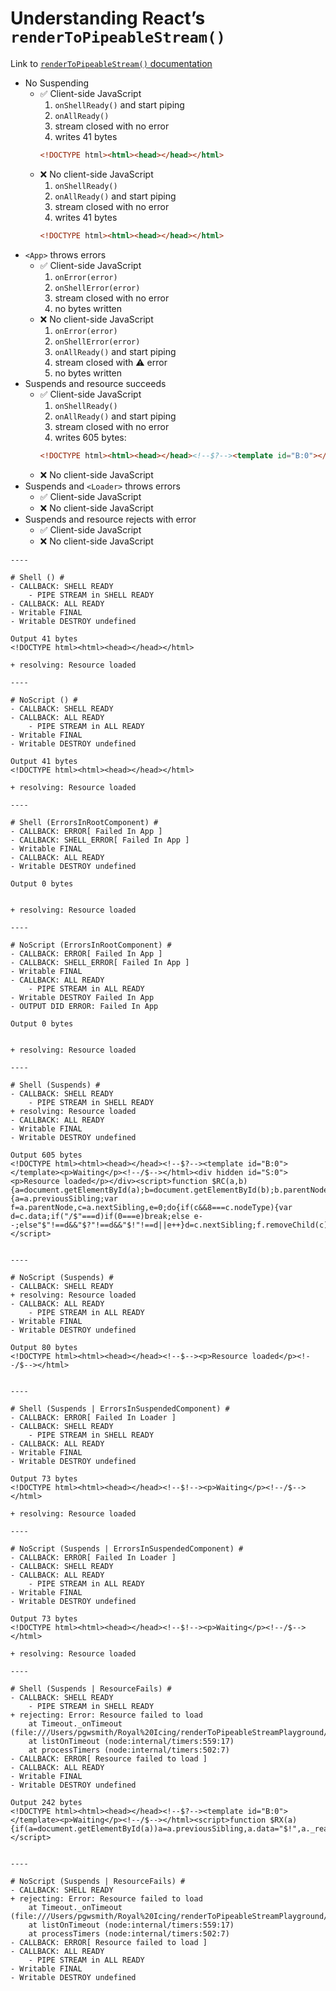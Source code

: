 # Understanding React’s `renderToPipeableStream()`

Link to [`renderToPipeableStream()` documentation](https://reactjs.org/docs/react-dom-server.html#rendertopipeablestream)

- No Suspending
    - ✅ Client-side JavaScript
        1. `onShellReady()` and start piping
        1. `onAllReady()`
        1. stream closed with no error
        1. writes 41 bytes
        ```html
        <!DOCTYPE html><html><head></head></html>
        ```
    - ❌ No client-side JavaScript
        1. `onShellReady()`
        1. `onAllReady()` and start piping
        1. stream closed with no error
        1. writes 41 bytes
        ```html
        <!DOCTYPE html><html><head></head></html>
        ```
- `<App>` throws errors
    - ✅ Client-side JavaScript
        1. `onError(error)`
        1. `onShellError(error)`
        1. stream closed with no error
        1. no bytes written
    - ❌ No client-side JavaScript
        1. `onError(error)`
        1. `onShellError(error)`
        1. `onAllReady()` and start piping
        1. stream closed with ⚠️ error
        1. no bytes written
- Suspends and resource succeeds
    - ✅ Client-side JavaScript
        1. `onShellReady()`
        1. `onAllReady()` and start piping
        1. stream closed with no error
        1. writes 605 bytes:
        ```html
        <!DOCTYPE html><html><head></head><!--$?--><template id="B:0"></template><p>Waiting</p><!--/$--></html><div hidden id="S:0"><p>Resource loaded</p></div><script>function $RC(a,b){a=document.getElementById(a);b=document.getElementById(b);b.parentNode.removeChild(b);if(a){a=a.previousSibling;var f=a.parentNode,c=a.nextSibling,e=0;do{if(c&&8===c.nodeType){var d=c.data;if("/$"===d)if(0===e)break;else e--;else"$"!==d&&"$?"!==d&&"$!"!==d||e++}d=c.nextSibling;f.removeChild(c);c=d}while(c);for(;b.firstChild;)f.insertBefore(b.firstChild,c);a.data="$";a._reactRetry&&a._reactRetry()}};$RC("B:0","S:0")</script>
        ```
    - ❌ No client-side JavaScript
- Suspends and `<Loader>` throws errors
    - ✅ Client-side JavaScript
    - ❌ No client-side JavaScript
- Suspends and resource rejects with error
    - ✅ Client-side JavaScript
    - ❌ No client-side JavaScript

```
----

# Shell () #
- CALLBACK: SHELL READY
    - PIPE STREAM in SHELL READY
- CALLBACK: ALL READY
- Writable FINAL
- Writable DESTROY undefined

Output 41 bytes
<!DOCTYPE html><html><head></head></html>

+ resolving: Resource loaded

----

# NoScript () #
- CALLBACK: SHELL READY
- CALLBACK: ALL READY
    - PIPE STREAM in ALL READY
- Writable FINAL
- Writable DESTROY undefined

Output 41 bytes
<!DOCTYPE html><html><head></head></html>

+ resolving: Resource loaded

----

# Shell (ErrorsInRootComponent) #
- CALLBACK: ERROR[ Failed In App ]
- CALLBACK: SHELL_ERROR[ Failed In App ]
- Writable FINAL
- CALLBACK: ALL READY
- Writable DESTROY undefined

Output 0 bytes


+ resolving: Resource loaded

----

# NoScript (ErrorsInRootComponent) #
- CALLBACK: ERROR[ Failed In App ]
- CALLBACK: SHELL_ERROR[ Failed In App ]
- Writable FINAL
- CALLBACK: ALL READY
    - PIPE STREAM in ALL READY
- Writable DESTROY Failed In App
- OUTPUT DID ERROR: Failed In App

Output 0 bytes


+ resolving: Resource loaded

----

# Shell (Suspends) #
- CALLBACK: SHELL READY
    - PIPE STREAM in SHELL READY
+ resolving: Resource loaded
- CALLBACK: ALL READY
- Writable FINAL
- Writable DESTROY undefined

Output 605 bytes
<!DOCTYPE html><html><head></head><!--$?--><template id="B:0"></template><p>Waiting</p><!--/$--></html><div hidden id="S:0"><p>Resource loaded</p></div><script>function $RC(a,b){a=document.getElementById(a);b=document.getElementById(b);b.parentNode.removeChild(b);if(a){a=a.previousSibling;var f=a.parentNode,c=a.nextSibling,e=0;do{if(c&&8===c.nodeType){var d=c.data;if("/$"===d)if(0===e)break;else e--;else"$"!==d&&"$?"!==d&&"$!"!==d||e++}d=c.nextSibling;f.removeChild(c);c=d}while(c);for(;b.firstChild;)f.insertBefore(b.firstChild,c);a.data="$";a._reactRetry&&a._reactRetry()}};$RC("B:0","S:0")</script>


----

# NoScript (Suspends) #
- CALLBACK: SHELL READY
+ resolving: Resource loaded
- CALLBACK: ALL READY
    - PIPE STREAM in ALL READY
- Writable FINAL
- Writable DESTROY undefined

Output 80 bytes
<!DOCTYPE html><html><head></head><!--$--><p>Resource loaded</p><!--/$--></html>


----

# Shell (Suspends | ErrorsInSuspendedComponent) #
- CALLBACK: ERROR[ Failed In Loader ]
- CALLBACK: SHELL READY
    - PIPE STREAM in SHELL READY
- CALLBACK: ALL READY
- Writable FINAL
- Writable DESTROY undefined

Output 73 bytes
<!DOCTYPE html><html><head></head><!--$!--><p>Waiting</p><!--/$--></html>

+ resolving: Resource loaded

----

# NoScript (Suspends | ErrorsInSuspendedComponent) #
- CALLBACK: ERROR[ Failed In Loader ]
- CALLBACK: SHELL READY
- CALLBACK: ALL READY
    - PIPE STREAM in ALL READY
- Writable FINAL
- Writable DESTROY undefined

Output 73 bytes
<!DOCTYPE html><html><head></head><!--$!--><p>Waiting</p><!--/$--></html>

+ resolving: Resource loaded

----

# Shell (Suspends | ResourceFails) #
- CALLBACK: SHELL READY
    - PIPE STREAM in SHELL READY
+ rejecting: Error: Resource failed to load
    at Timeout._onTimeout (file:///Users/pgwsmith/Royal%20Icing/renderToPipeableStreamPlayground/index.mjs:117:23)
    at listOnTimeout (node:internal/timers:559:17)
    at processTimers (node:internal/timers:502:7)
- CALLBACK: ERROR[ Resource failed to load ]
- CALLBACK: ALL READY
- Writable FINAL
- Writable DESTROY undefined

Output 242 bytes
<!DOCTYPE html><html><head></head><!--$?--><template id="B:0"></template><p>Waiting</p><!--/$--></html><script>function $RX(a){if(a=document.getElementById(a))a=a.previousSibling,a.data="$!",a._reactRetry&&a._reactRetry()};$RX("B:0")</script>


----

# NoScript (Suspends | ResourceFails) #
- CALLBACK: SHELL READY
+ rejecting: Error: Resource failed to load
    at Timeout._onTimeout (file:///Users/pgwsmith/Royal%20Icing/renderToPipeableStreamPlayground/index.mjs:117:23)
    at listOnTimeout (node:internal/timers:559:17)
    at processTimers (node:internal/timers:502:7)
- CALLBACK: ERROR[ Resource failed to load ]
- CALLBACK: ALL READY
    - PIPE STREAM in ALL READY
- Writable FINAL
- Writable DESTROY undefined
```